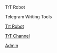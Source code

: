 TrT Robot

Telegram Writing Tools

[Trt Robot](https://telegram.me/TrT_Robot)

[TrT Channel](https://telegram.me/TrT_Channel)

[Admin](https://telegram.me/iSepehr2001)
